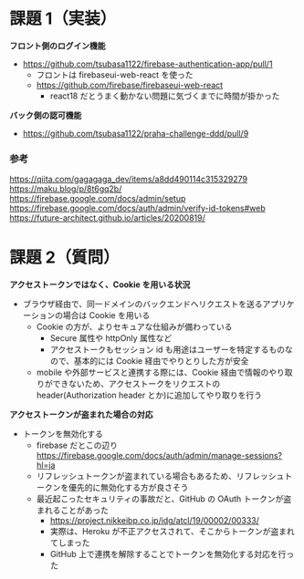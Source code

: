 # 課題 1（実装）

**フロント側のログイン機能**

- https://github.com/tsubasa1122/firebase-authentication-app/pull/1
  - フロントは firebaseui-web-react を使った
  - https://github.com/firebase/firebaseui-web-react
    - react18 だとうまく動かない問題に気づくまでに時間が掛かった

**バック側の認可機能**

- https://github.com/tsubasa1122/praha-challenge-ddd/pull/9

### 参考

https://qiita.com/gagagaga_dev/items/a8dd490114c315329279  
https://maku.blog/p/8t6gq2b/  
https://firebase.google.com/docs/admin/setup  
https://firebase.google.com/docs/auth/admin/verify-id-tokens#web  
https://future-architect.github.io/articles/20200819/

# 課題 2（質問）

**アクセストークンではなく、Cookie を用いる状況**

- ブラウザ経由で、同一ドメインのバックエンドへリクエストを送るアプリケーションの場合は Cookie を用いる
  - Cookie の方が、よりセキュアな仕組みが備わっている
    - Secure 属性や httpOnly 属性など
    - アクセストークもセッション id も用途はユーザーを特定するものなので、基本的には Cookie 経由でやりとりした方が安全
  - mobile や外部サービスと連携する際には、Cookie 経由で情報のやり取りができないため、アクセストークをリクエストの header(Authorization header とか)に追加してやり取りを行う

**アクセストークンが盗まれた場合の対応**

- トークンを無効化する
  - firebase だとこの辺り https://firebase.google.com/docs/auth/admin/manage-sessions?hl=ja
  - リフレッシュトークンが盗まれている場合もあるため、リフレッシュトークンを優先的に無効化する方が良さそう
  - 最近起こったセキュリティの事故だと、GitHub の OAuth トークンが盗まれることがあった
    - https://project.nikkeibp.co.jp/idg/atcl/19/00002/00333/
    - 実際は、Heroku が不正アクセスされて、そこからトークンが盗まれてしまった
    - GitHub 上で連携を解除することでトークンを無効化する対応を行った
